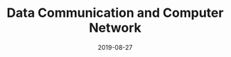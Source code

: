 ---
title: "Data Communication and Computer Network"
collection: teaching
type: "Diploma Engineering Course"
permalink: /teaching/2019-08-27-DCCN
venue: "Government of Nepal, Tripura Technical School, Dolpa"
date: 2019-08-27
location: "Dolpa, Nepal"
---